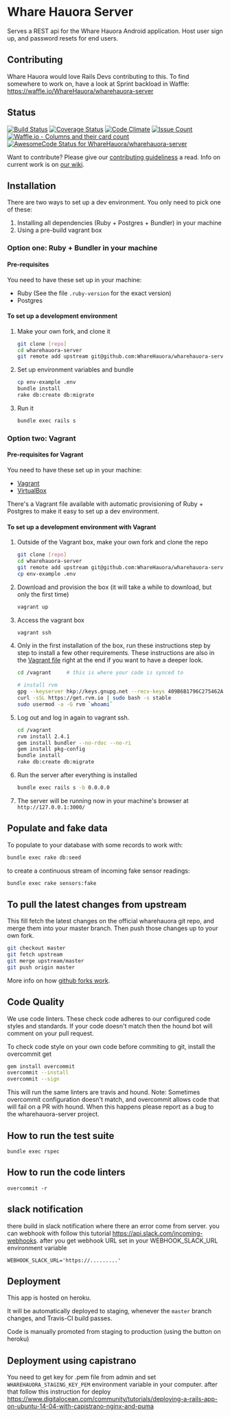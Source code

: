 # Whare Hauora Server

Serves a REST api for the Whare Hauora Android application.
Host user sign up, and password resets for end users.


## Contributing

Whare Hauora would love Rails Devs contributing to this. To find somewhere to work on, have a look at Sprint backload in Waffle:
https://waffle.io/WhareHauora/wharehauora-server


## Status

[![Build Status](https://travis-ci.org/WhareHauora/wharehauora-server.svg?branch=master)](https://travis-ci.org/WhareHauora/wharehauora-server)
[![Coverage Status](https://coveralls.io/repos/github/WhareHauora/wharehauora-server/badge.svg?branch=master)](https://coveralls.io/github/WhareHauora/wharehauora-server?branch=master)
[![Code Climate](https://codeclimate.com/github/WhareHauora/wharehauora-server/badges/gpa.svg)](https://codeclimate.com/github/WhareHauora/wharehauora-server)
[![Issue Count](https://codeclimate.com/github/WhareHauora/wharehauora-server/badges/issue_count.svg)](https://codeclimate.com/github/WhareHauora/wharehauora-server)
[![Waffle.io - Columns and their card count](https://badge.waffle.io/WhareHauora/wharehauora-server.svg?columns=all)](https://waffle.io/WhareHauora/wharehauora-server)
[![AwesomeCode Status for WhareHauora/wharehauora-server](https://awesomecode.io/projects/5f56562b-9317-4405-b45d-ec5b7a9b05f5/status)](https://awesomecode.io/projects/57)

Want to contribute? Please give our
[contributing guideliness](docs/CONTRIBUTING.md) a read.
Info on current work is on [our wiki](https://github.com/WhareHauora/wharehauora-server/wiki).

## Installation

There are two ways to set up a dev environment.
You only need to pick one of these:

1. Installing all dependencies (Ruby + Postgres + Bundler) in your machine
1. Using a pre-build vagrant box

### Option one: Ruby + Bundler in your machine

#### Pre-requisites

You need to have these set up in your machine:

* Ruby (See the file `.ruby-version` for the exact version)
* Postgres

#### To set up a development environment

1. Make your own fork, and clone it

    ```bash
    git clone [repo]
    cd wharehauora-server
    git remote add upstream git@github.com:WhareHauora/wharehauora-server.git
    ```

1. Set up environment variables and bundle

    ```bash
    cp env-example .env
    bundle install
    rake db:create db:migrate
    ```

1. Run it

    ```bash
    bundle exec rails s
    ```

### Option two: Vagrant

#### Pre-requisites for Vagrant

You need to have these set up in your machine:

* [Vagrant](https://www.vagrantup.com/)
* [VirtualBox](https://www.virtualbox.org/)

There's a Vagrant file available with automatic provisioning of Ruby + Postgres
to make it easy to set up a dev environment.

#### To set up a development environment with Vagrant

1. Outside of the Vagrant box, make your own fork and clone the repo

    ```bash
    git clone [repo]
    cd wharehauora-server
    git remote add upstream git@github.com:WhareHauora/wharehauora-server.git
    cp env-example .env
    ```

1. Download and provision the box (it will take a while to download,
  but only the first time)

    ```bash
    vagrant up
    ```

1. Access the vagrant box

    ```bash
    vagrant ssh
    ```

1. Only in the first installation of the box, run these instructions
  step by step to install a few other requirements.
  These instructions are also in the [Vagrant file](Vagrantfile) right at the
  end if you want to have a deeper look.

    ```bash
    cd /vagrant     # this is where your code is synced to

    # install rvm
    gpg --keyserver hkp://keys.gnupg.net --recv-keys 409B6B1796C275462A1703113804BB82D39DC0E3
    curl -sSL https://get.rvm.io | sudo bash -s stable
    sudo usermod -a -G rvm `whoami`
    ```

1. Log out and log in again to vagrant ssh.

    ```bash
    cd /vagrant
    rvm install 2.4.1
    gem install bundler --no-rdoc --no-ri
    gem install pkg-config
    bundle install
    rake db:create db:migrate
    ```

1. Run the server after everything is installed

    ```bash
    bundle exec rails s -b 0.0.0.0
    ```

1. The server will be running now in your machine's browser at `http://127.0.0.1:3000/`

## Populate and fake data

To populate to your database with some records to work with:

```bash
bundle exec rake db:seed
```

to create a continuous stream of incoming fake sensor readings:

```bash
bundle exec rake sensors:fake
```

## To pull the latest changes from upstream

This fill fetch the latest changes on the official wharehauora git repo,
and merge them into your master branch.
Then push those changes up to your own fork.

```bash
git checkout master
git fetch upstream
git merge upstream/master
git push origin master
```

More info on how [github forks work](https://help.github.com/articles/fork-a-repo/).

## Code Quality

We use code linters. These check code adheres to our configured code styles
and standards. If your code doesn't match then the hound bot will comment
on your pull request.

To check code style on your own code before commiting to git,
install the overcommit get

```bash
gem install overcommit
overcommit --install
overcommit --sign
```

This will run the same linters are travis and hound. Note: Sometimes overcommit
configuration doesn't match, and overcommit allows code that will fail on a PR
with hound. When this happens please report as a bug to the wharehauora-server
project.

## How to run the test suite

`bundle exec rspec`

## How to run the code linters

`overcommit -r`

## slack notification
there build in slack notification where there an error come from server. you can
webhook with follow this tutorial https://api.slack.com/incoming-webhooks. after
you get webhook URL set in your WEBHOOK_SLACK_URL environment variable

`WEBHOOK_SLACK_URL='https://.........'`

## Deployment

This app is hosted on heroku.

It will be automatically deployed to staging, whenever the `master` branch
changes, and Travis-CI build passes.

Code is manually promoted from staging to production (using the button on
heroku)

## Deployment using capistrano

You need to get key for .pem file from admin and set `WHAREHAUORA_STAGING_KEY_PEM` environment
variable in your computer. after that follow this instruction for deploy 
https://www.digitalocean.com/community/tutorials/deploying-a-rails-app-on-ubuntu-14-04-with-capistrano-nginx-and-puma
